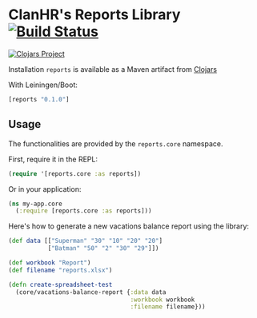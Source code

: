 # ClanHR's Reports Library [![Build Status](https://travis-ci.org/clanhr/reports.svg)](https://travis-ci.org/clanhr/reports)

[![Clojars Project](http://clojars.org/clanhr/reports/latest-version.svg)](http://clojars.org/clanhr/reports)

Installation
```reports``` is available as a Maven artifact from [Clojars](http://clojars.org/reports)

With Leiningen/Boot:

```clojure
[reports "0.1.0"]
```

Usage
-----
The functionalities are provided by the ```reports.core``` namespace.

First, require it in the REPL:

```clojure
(require '[reports.core :as reports])
```

Or in your application:

```clojure
(ns my-app.core
  (:require [reports.core :as reports]))
```

Here's how to generate a new vacations balance report using the library:

```clojure
(def data [["Superman" "30" "10" "20" "20"]
           ["Batman" "50" "2" "30" "29"]])

(def workbook "Report")
(def filename "reports.xlsx")

(defn create-spreadsheet-test
  (core/vacations-balance-report {:data data
                                  :workbook workbook
                                  :filename filename}))
```

